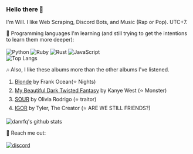 ### Hello there 👋

I'm Will. I like Web Scraping, Discord Bots, and Music (Rap or Pop). UTC+7.

📃 Programming languages I'm learning (and still trying to get the intentions to learn them more deeper):
<br><br>
![Python](https://img.shields.io/badge/python-3670A0?style=for-the-badge&logo=python&logoColor=ffdd54)
![Ruby](https://img.shields.io/badge/ruby-%23CC342D.svg?style=for-the-badge&logo=ruby&logoColor=white)
![Rust](https://img.shields.io/badge/rust-%23000000.svg?style=for-the-badge&logo=rust&logoColor=white)
![JavaScript](https://img.shields.io/badge/javascript-%23323330.svg?style=for-the-badge&logo=javascript&logoColor=%23F7DF1E)
<br>
![Top Langs](https://github-readme-stats.vercel.app/api/top-langs/?username=danrfq&layout=compact)

:notes: Also, I like these albums more than the other albums I've listened.
1. [Blonde](https://en.wikipedia.org/wiki/Blonde_(Frank_Ocean_album)) by Frank Ocean(⭐ Nights)
2. [My Beautiful Dark Twisted Fantasy](https://en.wikipedia.org/wiki/My_Beautiful_Dark_Twisted_Fantasy) by Kanye West (⭐ Monster)
3. [SOUR](https://en.wikipedia.org/wiki/Sour_(album)) by Olivia Rodrigo (⭐ traitor)
4. [IGOR](https://en.wikipedia.org/wiki/Igor_(album)) by Tyler, The Creator (⭐ ARE WE STILL FRIENDS?)

![danrfq's github stats](https://github-readme-stats.vercel.app/api?username=danrfq&count_private=true&theme=radical&show_icons=true)

📲 Reach me out:
<br><br>
[![discord](https://img.shields.io/badge/will.%230021-%237289DA.svg?style=for-the-badge&logo=discord&logoColor=white)](https://discord.com/users/211756205721255947)

